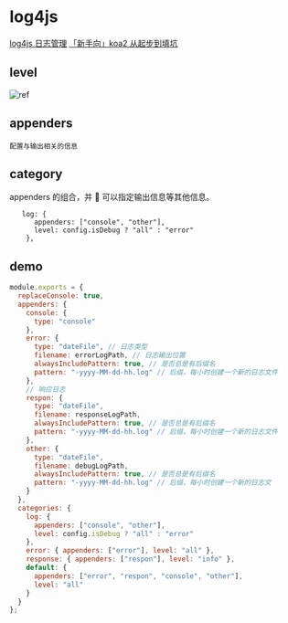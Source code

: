 # log4js

[log4js 日志管理](https://www.cnblogs.com/unuai/p/7923118.html)
[「新手向」koa2 从起步到填坑](https://www.jianshu.com/p/6b816c609669)

## level

![ref](https://pic2.zhimg.com/80/c6ef61e47e46f843f752a561bae450d0_hd.jpg)

## appenders

    配置与输出相关的信息

## category

appenders 的组合，并  可以指定输出信息等其他信息。

```
   log: {
      appenders: ["console", "other"],
      level: config.isDebug ? "all" : "error"
    },
```

## demo

```javascript
module.exports = {
  replaceConsole: true,
  appenders: {
    console: {
      type: "console"
    },
    error: {
      type: "dateFile", // 日志类型
      filename: errorLogPath, // 日志输出位置
      alwaysIncludePattern: true, // 是否总是有后缀名
      pattern: "-yyyy-MM-dd-hh.log" // 后缀，每小时创建一个新的日志文件
    },
    // 响应日志
    respon: {
      type: "dateFile",
      filename: responseLogPath,
      alwaysIncludePattern: true, // 是否总是有后缀名
      pattern: "-yyyy-MM-dd-hh.log" // 后缀，每小时创建一个新的日志文件
    },
    other: {
      type: "dateFile",
      filename: debugLogPath,
      alwaysIncludePattern: true, // 是否总是有后缀名
      pattern: "-yyyy-MM-dd-hh.log" // 后缀，每小时创建一个新的日志文
    }
  },
  categories: {
    log: {
      appenders: ["console", "other"],
      level: config.isDebug ? "all" : "error"
    },
    error: { appenders: ["error"], level: "all" },
    response: { appenders: ["respon"], level: "info" },
    default: {
      appenders: ["error", "respon", "console", "other"],
      level: "all"
    }
  }
};
```
